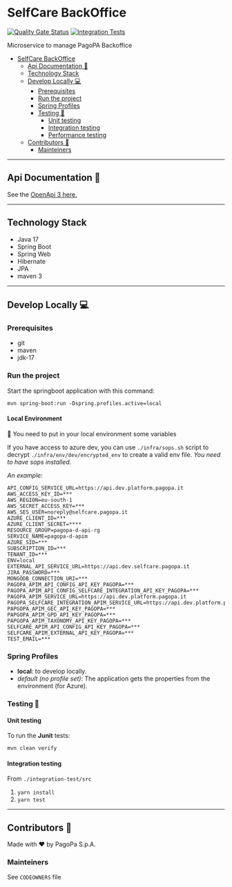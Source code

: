 # SelfCare BackOffice

[![Quality Gate Status](https://sonarcloud.io/api/project_badges/measure?project=pagopa_pagopa-selfcare-ms-backoffice-backend&metric=alert_status)](https://sonarcloud.io/dashboard?id=pagopa_pagopa-selfcare-ms-backoffice-backend)
[![Integration Tests](https://github.com/pagopa/pagopa-selfcare-frontend/actions/workflows/integration_test.yml/badge.svg?branch=main)](https://github.com/pagopa/pagopa-selfcare-frontend/actions/workflows/integration_test.yml)

Microservice to manage PagoPA Backoffice

- [SelfCare BackOffice](#selfcare-backoffice)
    * [Api Documentation 📖](#api-documentation---)
    * [Technology Stack](#technology-stack)
    * [Develop Locally 💻](#develop-locally---)
        + [Prerequisites](#prerequisites-1)
        + [Run the project](#run-the-project)
        + [Spring Profiles](#spring-profiles)
        + [Testing 🧪](#testing---)
            - [Unit testing](#unit-testing)
            - [Integration testing](#integration-testing)
            - [Performance testing](#performance-testing)
    * [Contributors 👥](#contributors---)
        + [Mainteiners](#mainteiners)

---

## Api Documentation 📖

See
the [OpenApi 3 here.](https://editor.swagger.io/?url=https://raw.githubusercontent.com/pagopa/pagopa-selfcare-ms-backoffice-backend/main/openapi/openapi.json)

---

## Technology Stack

- Java 17
- Spring Boot
- Spring Web
- Hibernate
- JPA
- maven 3

---

## Develop Locally 💻

### Prerequisites

- git
- maven
- jdk-17

### Run the project

Start the springboot application with this command:

`mvn spring-boot:run -Dspring.profiles.active=local`

#### Local Environment

👀 You need to put in your local environment some variables

If you have access to azure dev, you can use `./infra/sops.sh` script to decrypt `./infra/env/dev/encrypted_env` to
create a valid env file.
_You need to have sops installed._

_An example:_

```
API_CONFIG_SERVICE_URL=https://api.dev.platform.pagopa.it
AWS_ACCESS_KEY_ID=***
AWS_REGION=eu-south-1
AWS_SECRET_ACCESS_KEY=***
AWS_SES_USER=noreply@selfcare.pagopa.it
AZURE_CLIENT_ID=***
AZURE_CLIENT_SECRET=****
RESOURCE_GROUP=pagopa-d-api-rg
SERVICE_NAME=pagopa-d-apim
AZURE_SID=***
SUBSCRIPTION_ID=***
TENANT_ID=***
ENV=local
EXTERNAL_API_SERVICE_URL=https://api.dev.selfcare.pagopa.it
JIRA_PASSWORD=***
MONGODB_CONNECTION_URI=***
PAGOPA_APIM_API_CONFIG_API_KEY_PAGOPA=***
PAGOPA_APIM_API_CONFIG_SELFCARE_INTEGRATION_API_KEY_PAGOPA=***
PAGOPA_APIM_SERVICE_URL=https://api.dev.platform.pagopa.it
PAGOPA_SELFCARE_INTEGRATION_APIM_SERVICE_URL=https://api.dev.platform.pagopa.it
PAPGOPA_APIM_GEC_API_KEY_PAGOPA=***
PAPGOPA_APIM_GPD_API_KEY_PAGOPA=***
PAPGOPA_APIM_TAXONOMY_API_KEY_PAGOPA=***
SELFCARE_APIM_API_CONFIG_API_KEY_PAGOPA=***
SELFCARE_APIM_EXTERNAL_API_KEY_PAGOPA=***
TEST_EMAIL=***
```

### Spring Profiles

- **local**: to develop locally.
- _default (no profile set)_: The application gets the properties from the environment (for Azure).

### Testing 🧪

#### Unit testing

To run the **Junit** tests:

`mvn clean verify`

#### Integration testing

From `./integration-test/src`

1. `yarn install`
2. `yarn test`

---

## Contributors 👥

Made with ❤️ by PagoPa S.p.A.

### Mainteiners

See `CODEOWNERS` file
